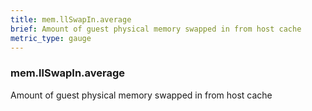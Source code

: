 ```yaml
---
title: mem.llSwapIn.average
brief: Amount of guest physical memory swapped in from host cache
metric_type: gauge
---
```

### mem.llSwapIn.average

Amount of guest physical memory swapped in from host cache